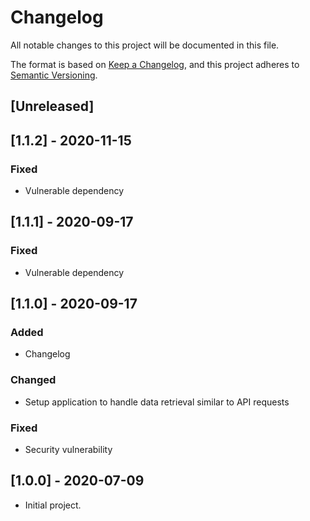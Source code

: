 # Changelog
All notable changes to this project will be documented in this file.

The format is based on [Keep a Changelog](https://keepachangelog.com/en/1.0.0/),
and this project adheres to [Semantic Versioning](https://semver.org/spec/v2.0.0.html).

## [Unreleased]

## [1.1.2] - 2020-11-15

### Fixed
- Vulnerable dependency

## [1.1.1] - 2020-09-17

### Fixed
- Vulnerable dependency

## [1.1.0] - 2020-09-17

### Added
- Changelog

### Changed
- Setup application to handle data retrieval similar to API requests

### Fixed
- Security vulnerability

## [1.0.0] - 2020-07-09
- Initial project.
